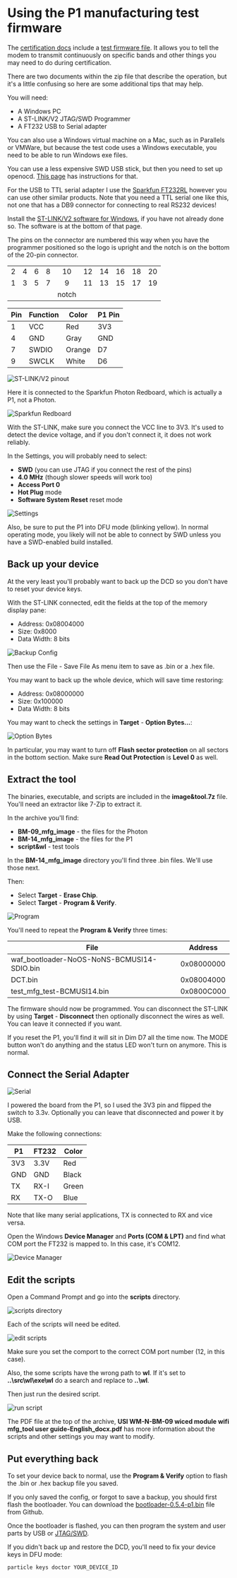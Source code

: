 # Using the P1 manufacturing test firmware

The [certification docs](https://docs.particle.io/guide/how-to-build-a-product/certification/) include a [test firmware file](https://docs.particle.io/assets/files/P0_P1_FCC_Firmware.zip). It allows you to tell the modem to transmit continuously on specific bands and other things you may need to do during certification.

There are two documents within the zip file that describe the operation, but it's a little confusing so here are some additional tips that may help.

You will need:

- A Windows PC
- A ST-LINK/V2 JTAG/SWD Programmer
- A FT232 USB to Serial adapter

You can also use a Windows virtual machine on a Mac, such as in Parallels or VMWare, but because the test code uses a Windows executable, you need to be able to run Windows exe files.

You can use a less expensive SWD USB stick, but then you need to set up openocd. [This page](https://docs.particle.io/faq/particle-tools/jtag/) has instructions for that.

For the USB to TTL serial adapter I use the [Sparkfun FT232RL](https://www.sparkfun.com/products/12731) however you can use other similar products. Note that you need a TTL serial one like this, not one that has a DB9 connector for connecting to real RS232 devices!




Install the [ST-LINK/V2 software for Windows](http://www.st.com/en/development-tools/st-link-v2.html), if you have not already done so. The software is at the bottom of that page.  

The pins on the connector are numbered this way when you have the programmer positioned so the logo is upright and the notch is on the bottom of the 20-pin connector.

|||||||||||
|:-:|:-:|:-:|:-:|:-:|:-:|:-:|:-:|:-:|:-:|
| 2 | 4 | 6 | 8 | 10 | 12 | 14 | 16 | 18 | 20 |
| 1 | 3 | 5 | 7 | 9  | 11 | 13 | 15 | 17 | 19 |
| | | | | notch | | | | | 
 
 
| Pin | Function | Color | P1 Pin |
| --- | --- | --- | --- |
| 1 | VCC | Red | 3V3 |
| 4 | GND | Gray | GND | 
| 7 | SWDIO | Orange | D7 |
| 9 | SWCLK | White | D6 |

![ST-LINK/V2 pinout](images/pinout.jpg)

Here it is connected to the Sparkfun Photon Redboard, which is actually a P1, not a Photon.

![Sparkfun Redboard](images/redboard.jpg)


With the ST-LINK, make sure you connect the VCC line to 3V3. It's used to detect the device voltage, and if you don't connect it, it does not work reliably.

In the Settings, you will probably need to select:

- **SWD** (you can use JTAG if you connect the rest of the pins)
- **4.0 MHz** (though slower speeds will work too)
- **Access Port 0**
- **Hot Plug** mode 
- **Software System Reset** reset mode

![Settings](images/settings.png)

Also, be sure to put the P1 into DFU mode (blinking yellow). In normal operating mode, you likely will not be able to connect by SWD unless you have a SWD-enabled build installed.

## Back up your device

At the very least you'll probably want to back up the DCD so you don't have to reset your device keys. 

With the ST-LINK connected, edit the fields at the top of the memory display pane:

- Address: 0x08004000
- Size: 0x8000
- Data Width: 8 bits

![Backup Config](images/backupconfig.png)

Then use the File - Save File As menu item to save as .bin or a .hex file.

You may want to back up the whole device, which will save time restoring:

- Address: 0x08000000
- Size: 0x100000
- Data Width: 8 bits

You may want to check the settings in **Target** - **Option Bytes...**:

![Option Bytes](images/options.png)

In particular, you may want to turn off **Flash sector protection** on all sectors in the bottom section. Make sure **Read Out Protection** is **Level 0** as well.

## Extract the tool

The binaries, executable, and scripts are included in the **image&tool.7z** file. You'll need an extractor like 7-Zip to extract it.

In the archive you'll find:

- **BM-09\_mfg\_image** - the files for the Photon
- **BM-14\_mfg\_image** - the files for the P1
- **script&wl** - test tools

In the **BM-14\_mfg\_image** directory you'll find three .bin files. We'll use those next.


Then:

- Select **Target** - **Erase Chip**.
- Select **Target** - **Program & Verify**. 

![Program](images/program.png)

You'll need to repeat the **Program & Verify** three times:

| File | Address |
| --- | --- |
| waf\_bootloader-NoOS-NoNS-BCMUSI14-SDIO.bin | 0x08000000 |
| DCT.bin | 0x08004000 |
| test\_mfg\_test-BCMUSI14.bin | 0x0800C000 |

The firmware should now be programmed. You can disconnect the ST-LINK by using **Target** - **Disconnect** then optionally disconnect the wires as well. You can leave it connected if you want.

If you reset the P1, you'll find it will sit in Dim D7 all the time now. The MODE button won't do anything and the status LED won't turn on anymore. This is normal.

## Connect the Serial Adapter

![Serial](images/serial.jpg)

I powered the board from the P1, so I used the 3V3 pin and flipped the switch to 3.3v. Optionally you can leave that disconnected and power it by USB.

Make the following connections:

| P1  | FT232 | Color |
| --- | --- | --- |
| 3V3 | 3.3V | Red |
| GND | GND | Black |
| TX | RX-I | Green | 
| RX | TX-O | Blue |

Note that like many serial applications, TX is connected to RX and vice versa.

Open the Windows **Device Manager** and **Ports (COM & LPT)** and find what COM port the FT232 is mapped to. In this case, it's COM12.

![Device Manager](images/devicemanager.png)

## Edit the scripts

Open a Command Prompt and go into the **scripts** directory.

![scripts directory](images/scripts.png)

Each of the scripts will need be edited.

![edit scripts](images/editscripts.png)

Make sure you set the comport to the correct COM port number (12, in this case).

Also, the some scripts have the wrong path to **wl**. If it's set to **..\src\wl\exe\wl** do a search and replace to **..\wl**.

Then just run the desired script.

![run script](images/runscript.png)

The PDF file at the top of the archive, **USI WM-N-BM-09 wiced module wifi mfg\_tool user guide-English\_docx.pdf** has more information about the scripts and other settings you may want to modify.

## Put everything back

To set your device back to normal, use the **Program & Verify** option to flash the .bin or .hex backup file you saved. 

If you only saved the config, or forgot to save a backup, you should first flash the bootloader. You can download the [bootloader-0.5.4-p1.bin](https://github.com/spark/firmware/releases/tag/v0.5.4) file from Github.

Once the bootloader is flashed, you can then program the system and user parts by USB or [JTAG/SWD](https://docs.particle.io/faq/particle-tools/jtag/). 

If you didn't back up and restore the DCD, you'll need to fix your device keys in DFU mode:

```
particle keys doctor YOUR_DEVICE_ID
```
